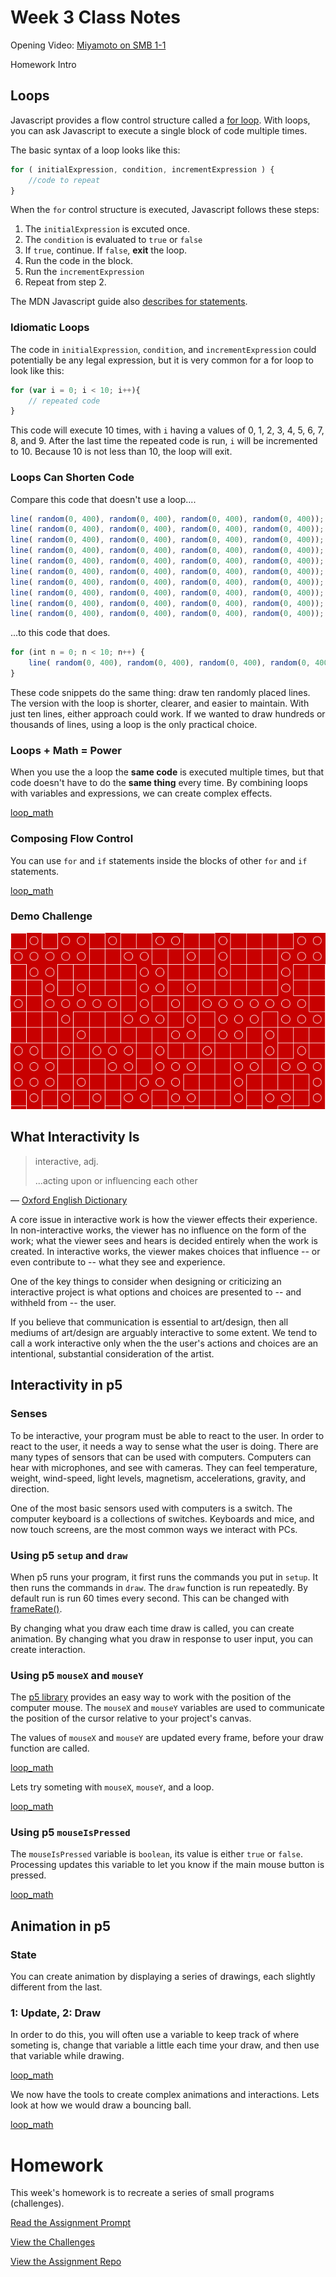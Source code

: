 # Week 3 Class Notes

Opening Video: [Miyamoto on SMB 1-1](https://www.youtube.com/watch?t=205&v=zRGRJRUWafY)

Homework Intro



## Loops

Javascript provides a flow control structure called a [for loop](https://developer.mozilla.org/en-US/docs/Web/JavaScript/Reference/Statements/for). With loops, you can ask Javascript to execute a single block of code multiple times. 

The basic syntax of a loop looks like this:

```javascript
for ( initialExpression, condition, incrementExpression ) {
	//code to repeat
}
```

When the `for` control structure is executed, Javascript follows these steps:

1. The `initialExpression` is excuted once.
2. The `condition` is evaluated to `true` or `false`
3. If `true`, continue. If `false`, **exit** the loop.
4. Run the code in the block.
5. Run the `incrementExpression`
6. Repeat from step 2.

The MDN Javascript guide also [describes for statements](https://developer.mozilla.org/en-US/docs/Web/JavaScript/Guide/Loops_and_iteration#for_statement).

### Idiomatic Loops

The code in `initialExpression`, `condition`, and `incrementExpression` could potentially be any legal expression, but it is very common for a for loop to look like this:

```javascript
for (var i = 0; i < 10; i++){
	// repeated code
}
```

This code will execute 10 times, with `i` having a values of 0, 1, 2, 3, 4, 5, 6, 7, 8, and 9. After the last time the repeated code is run, `i` will be incremented to 10. Because 10 is not less than 10, the loop will exit.


### Loops Can Shorten Code

Compare this code that doesn't use a loop....

```javascript
line( random(0, 400), random(0, 400), random(0, 400), random(0, 400));
line( random(0, 400), random(0, 400), random(0, 400), random(0, 400));
line( random(0, 400), random(0, 400), random(0, 400), random(0, 400));
line( random(0, 400), random(0, 400), random(0, 400), random(0, 400));
line( random(0, 400), random(0, 400), random(0, 400), random(0, 400));
line( random(0, 400), random(0, 400), random(0, 400), random(0, 400));
line( random(0, 400), random(0, 400), random(0, 400), random(0, 400));
line( random(0, 400), random(0, 400), random(0, 400), random(0, 400));
line( random(0, 400), random(0, 400), random(0, 400), random(0, 400));
line( random(0, 400), random(0, 400), random(0, 400), random(0, 400));
```

...to this code that does.

```javascript
for (int n = 0; n < 10; n++) {
	line( random(0, 400), random(0, 400), random(0, 400), random(0, 400));
}
```

These code snippets do the same thing: draw ten randomly placed lines. The version with the loop is shorter, clearer, and easier to maintain. With just ten lines, either approach could work. If we wanted to draw hundreds or thousands of lines, using a loop is the only practical choice.

### Loops + Math = Power

When you use the a loop the **same code** is executed multiple times, but that code doesn't have to do the **same thing** every time. By combining loops with variables and expressions, we can create complex effects.

<a href="./loopmath.js" class="p5_example show-lab show-lab-link hidden">loop_math</a>


### Composing Flow Control

You can use `for` and `if` statements inside the blocks of other `for` and `if` statements.

<a href="./compose.js" class="p5_example show-lab show-lab-link hidden">loop_math</a>


### Demo Challenge

![demo_challenge](demo_challenge.png)


## What Interactivity Is

> interactive, adj.
> 
> ...acting upon or influencing each other

— [Oxford English Dictionary](http://www.oed.com/view/Entry/97521?redirectedFrom=interactive#eid)


A core issue in interactive work is how the viewer effects their experience. In non-interactive works, the viewer has no influence on the form of the work; what the viewer sees and hears is decided entirely when the work is created. In interactive works, the viewer makes choices that influence -- or even contribute to -- what they see and experience.

One of the key things to consider when designing or criticizing an interactive project is what options and choices are presented to -- and withheld from -- the user.

If you believe that communication is essential to art/design, then all mediums of art/design are arguably interactive to some extent. We tend to call a work interactive only when the the user's actions and choices are an intentional, substantial consideration of the artist.


## Interactivity in p5

### Senses

To be interactive, your program must be able to react to the user. In order to react to the user, it needs a way to sense what the user is doing. There are many types of sensors that can be used with computers. Computers can hear with microphones, and see with cameras. They can feel temperature, weight, wind-speed, light levels, magnetism, accelerations, gravity, and direction. 

One of the most basic sensors used with computers is a switch. The computer keyboard is a collections of switches. Keyboards and mice, and now touch screens, are the most common ways we interact with PCs. 


### Using p5 `setup` and `draw`

When p5 runs your program, it first runs the commands you put in `setup`. It then runs the commands in `draw`. The `draw` function is run repeatedly. By default run is run 60 times every second. This can be changed with [frameRate()](http://p5js.org/reference/#/p5/frameRate).

By changing what you draw each time draw is called, you can create animation. By changing what you draw in response to user input, you can create interaction.

### Using p5 `mouseX` and `mouseY`

The [p5 library](http://p5js.org/reference/) provides an easy way to work with the position of the computer mouse. The `mouseX` and `mouseY` variables are used to communicate the position of the cursor relative to your project's canvas.

The values of `mouseX` and `mouseY` are updated every frame, before your draw function are called.

<a href="./mouseXY.js" class="p5_example show-lab show-lab-link hidden">loop_math</a>

Lets try someting with `mouseX`, `mouseY`, and a loop.

<a href="./mouseXY2.js" class="p5_example show-lab show-lab-link hidden">loop_math</a>


### Using p5 `mouseIsPressed`

The `mouseIsPressed` variable is `boolean`, its value is either `true` or `false`. Processing updates this variable to let you know if the main mouse button is pressed.

<a href="./mousePressed.js" class="p5_example show-lab show-lab-link hidden">loop_math</a>


## Animation in p5

### State

You can create animation by displaying a series of drawings, each slightly different from the last. 

### 1: Update, 2: Draw
In order to do this, you will often use a variable to keep track of where someting is, change that variable a little each time your draw, and then use that variable while drawing.

<a href="./animation.js" class="p5_example show-lab show-lab-link hidden">loop_math</a>

We now have the tools to create complex animations and interactions. Lets look at how we would draw a bouncing ball.

<a href="./animationBounce.js" class="p5_example show-lab show-lab-link hidden">loop_math</a>



# Homework

This week's homework is to recreate a series of small programs (challenges).

[Read the Assignment Prompt](https://github.com/PUCD2035-E-F15/assignment_3/blob/master/prompt.md)

[View the Challenges](challenges.html)

[View the Assignment Repo](https://github.com/PUCD2035-E-F15/assignment_3)


```


```
